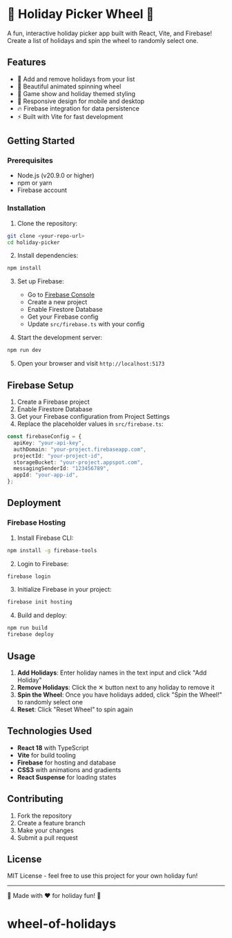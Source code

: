 # 🎪 Holiday Picker Wheel 🎪

A fun, interactive holiday picker app built with React, Vite, and Firebase! Create a list of holidays and spin the wheel to randomly select one.

## Features

- 🎄 Add and remove holidays from your list
- 🎡 Beautiful animated spinning wheel
- 🎯 Game show and holiday themed styling
- 📱 Responsive design for mobile and desktop
- 🔥 Firebase integration for data persistence
- ⚡ Built with Vite for fast development

## Getting Started

### Prerequisites

- Node.js (v20.9.0 or higher)
- npm or yarn
- Firebase account

### Installation

1. Clone the repository:

```bash
git clone <your-repo-url>
cd holiday-picker
```

2. Install dependencies:

```bash
npm install
```

3. Set up Firebase:

   - Go to [Firebase Console](https://console.firebase.google.com/)
   - Create a new project
   - Enable Firestore Database
   - Get your Firebase config
   - Update `src/firebase.ts` with your config

4. Start the development server:

```bash
npm run dev
```

5. Open your browser and visit `http://localhost:5173`

## Firebase Setup

1. Create a Firebase project
2. Enable Firestore Database
3. Get your Firebase configuration from Project Settings
4. Replace the placeholder values in `src/firebase.ts`:

```typescript
const firebaseConfig = {
  apiKey: "your-api-key",
  authDomain: "your-project.firebaseapp.com",
  projectId: "your-project-id",
  storageBucket: "your-project.appspot.com",
  messagingSenderId: "123456789",
  appId: "your-app-id",
};
```

## Deployment

### Firebase Hosting

1. Install Firebase CLI:

```bash
npm install -g firebase-tools
```

2. Login to Firebase:

```bash
firebase login
```

3. Initialize Firebase in your project:

```bash
firebase init hosting
```

4. Build and deploy:

```bash
npm run build
firebase deploy
```

## Usage

1. **Add Holidays**: Enter holiday names in the text input and click "Add Holiday"
2. **Remove Holidays**: Click the ✕ button next to any holiday to remove it
3. **Spin the Wheel**: Once you have holidays added, click "Spin the Wheel!" to randomly select one
4. **Reset**: Click "Reset Wheel" to spin again

## Technologies Used

- **React 18** with TypeScript
- **Vite** for build tooling
- **Firebase** for hosting and database
- **CSS3** with animations and gradients
- **React Suspense** for loading states

## Contributing

1. Fork the repository
2. Create a feature branch
3. Make your changes
4. Submit a pull request

## License

MIT License - feel free to use this project for your own holiday fun!

---

🎄 Made with ❤️ for holiday fun! 🎄
# wheel-of-holidays
